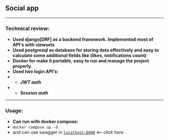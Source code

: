 ## Social app

---
### Technical review:
- **Used django[DRF] as a backend framework. Implemented most of API's with viewsets**
- **Used postgresql as database for storing data effectively and easy to calculate some additional fields like (likes, notifications count)**
- **Docker for make it portable, easy to run and manage the project properly.**
- **Used two login API's:**
- - ***JWT auth***
- - ***Session auth***

---
### Usage:
- **Can run with docker compose:**
- ```docker compose up -d```
- and can use swagger in [```localhost:8000```](http://localhost:8000) **<--** *click here*
